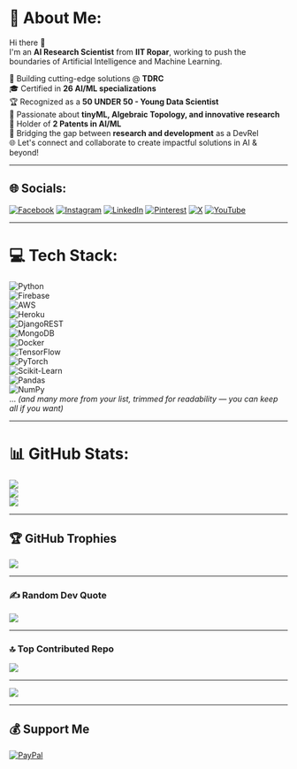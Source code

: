 # 💫 About Me:
Hi there 👋  
I'm an **AI Research Scientist** from **IIT Ropar**, working to push the boundaries of Artificial Intelligence and Machine Learning.  

🔬 Building cutting-edge solutions @ **TDRC**  
🎓 Certified in **26 AI/ML specializations**  
🏆 Recognized as a **50 UNDER 50 - Young Data Scientist**  
🧠 Passionate about **tinyML, Algebraic Topology, and innovative research**  
📜 Holder of **2 Patents in AI/ML**  
💬 Bridging the gap between **research and development** as a DevRel  
🌐 Let's connect and collaborate to create impactful solutions in AI & beyond!  

---

## 🌐 Socials:
[![Facebook](https://img.shields.io/badge/Facebook-%231877F2.svg?logo=Facebook&logoColor=white)](https://facebook.com/DaniRizvi) [![Instagram](https://img.shields.io/badge/Instagram-%23E4405F.svg?logo=Instagram&logoColor=white)](https://instagram.com/danielrizvi_) [![LinkedIn](https://img.shields.io/badge/LinkedIn-%230077B5.svg?logo=linkedin&logoColor=white)](https://linkedin.com/in/daniel-rizvi-531758214) [![Pinterest](https://img.shields.io/badge/Pinterest-%23E60023.svg?logo=Pinterest&logoColor=white)](https://pinterest.com/danielrizvi786) [![X](https://img.shields.io/badge/X-black.svg?logo=X&logoColor=white)](https://x.com/DanielRizvi) [![YouTube](https://img.shields.io/badge/YouTube-%23FF0000.svg?logo=YouTube&logoColor=white)](https://youtube.com/@thedanielrizvicompany)

---

# 💻 Tech Stack:
![Python](https://img.shields.io/badge/python-3670A0?style=for-the-badge&logo=python&logoColor=ffdd54)  
![Firebase](https://img.shields.io/badge/firebase-%23039BE5.svg?style=for-the-badge&logo=firebase)  
![AWS](https://img.shields.io/badge/AWS-%23FF9900.svg?style=for-the-badge&logo=amazon-aws&logoColor=white)  
![Heroku](https://img.shields.io/badge/heroku-%23430098.svg?style=for-the-badge&logo=heroku&logoColor=white)  
![DjangoREST](https://img.shields.io/badge/DJANGO-REST-ff1709?style=for-the-badge&logo=django&logoColor=white&color=ff1709&labelColor=gray)  
![MongoDB](https://img.shields.io/badge/MongoDB-%234ea94b.svg?style=for-the-badge&logo=mongodb&logoColor=white)  
![Docker](https://img.shields.io/badge/docker-%230db7ed.svg?style=for-the-badge&logo=docker&logoColor=white)  
![TensorFlow](https://img.shields.io/badge/TensorFlow-%23FF6F00.svg?style=for-the-badge&logo=TensorFlow&logoColor=white)  
![PyTorch](https://img.shields.io/badge/PyTorch-%23EE4C2C.svg?style=for-the-badge&logo=PyTorch&logoColor=white)  
![Scikit-Learn](https://img.shields.io/badge/scikit--learn-%23F7931E.svg?style=for-the-badge&logo=scikit-learn&logoColor=white)  
![Pandas](https://img.shields.io/badge/pandas-%23150458.svg?style=for-the-badge&logo=pandas&logoColor=white)  
![NumPy](https://img.shields.io/badge/numpy-%23013243.svg?style=for-the-badge&logo=numpy&logoColor=white)  
... *(and many more from your list, trimmed for readability — you can keep all if you want)*  

---

# 📊 GitHub Stats:
![](https://github-readme-stats.vercel.app/api?username=DanielRizvi&theme=dark&hide_border=false&include_all_commits=false&count_private=false)  
![](https://github-readme-streak-stats.herokuapp.com/?user=DanielRizvi&theme=dark&hide_border=false)  
![](https://github-readme-stats.vercel.app/api/top-langs/?username=DanielRizvi&theme=dark&hide_border=false&include_all_commits=false&count_private=false&layout=compact)  

---

## 🏆 GitHub Trophies
![](https://github-profile-trophy.vercel.app/?username=DanielRizvi&theme=radical&no-frame=false&no-bg=true&margin-w=4)  

---

### ✍️ Random Dev Quote
![](https://quotes-github-readme.vercel.app/api?type=horizontal&theme=radical)  

---

### 🔝 Top Contributed Repo
![](https://github-contributor-stats.vercel.app/api?username=DanielRizvi&limit=5&theme=dark&combine_all_yearly_contributions=true)  

---

[![](https://visitcount.itsvg.in/api?id=DanielRizvi&icon=0&color=0)](https://visitcount.itsvg.in)  

---

## 💰 Support Me
[![PayPal](https://img.shields.io/badge/PayPal-00457C?style=for-the-badge&logo=paypal&logoColor=white)](https://paypal.me/DanielRizvi)
